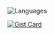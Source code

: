 ![Languages](https://github-readme-stats.vercel.app/api/top-langs/?username=icebarf&layout=compact&bg_color=00000000&exclude_repo=files,dotfiles,config,rdseed.in,icebarf.github.io)

[![Gist Card](https://github-readme-stats.vercel.app/api/gist?id=4ad8208d990b3a6222e15ee972aecbc2&bg_color=00000000)](https://gist.github.com/icebarf/4ad8208d990b3a6222e15ee972aecbc2)


<!--img align="center" src="https://github-readme-streak-stats.herokuapp.com/?user=rdseed&theme=gotham"-->
